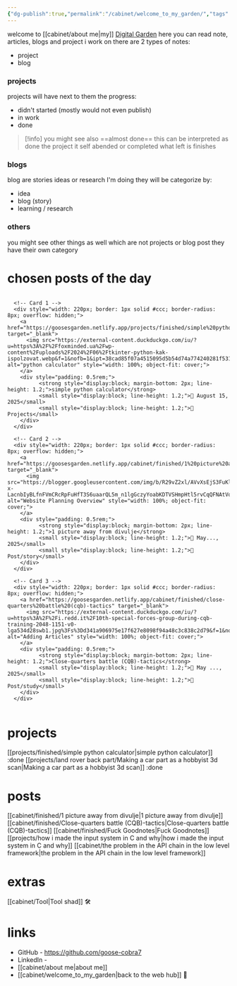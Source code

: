 ```yaml
---
{"dg-publish":true,"permalink":"/cabinet/welcome_to_my_garden/","tags":["gardenEntry"]}
---
```


welcome to [[cabinet/about me\|my]] [Digital Garden](https://goosesgarden.netlify.app)
here you can read note, articles, blogs and project i work on
there are 2 types of notes:
- project 
- blog
### projects
projects will have next to them the progress:
- didn't started (mostly would not even publish)
- in work 
- done
>[!info]
>you might see also ==almost done== this can be interpreted as done
>the project it self abended or completed what left is finishes

### blogs
blog are stories ideas or research I'm doing
they will be categorize by:
- idea
- blog (story)
- learning / research
### others
you might see other things as well which are not projects or blog post
they have their own category
# chosen posts of the day
<div style="display: flex; flex-wrap: wrap; gap: 1rem;">
	
	  <!-- Card 1 -->
	  <div style="width: 220px; border: 1px solid #ccc; border-radius: 8px; overflow: hidden;">
	    <a href="https://goosesgarden.netlify.app/projects/finished/simple%20python%20calculator" target="_blank">
	      <img src="https://external-content.duckduckgo.com/iu/?u=https%3A%2F%2Ffoxminded.ua%2Fwp-content%2Fuploads%2F2024%2F06%2Ftkinter-python-kak-ispolzovat.webp&f=1&nofb=1&ipt=38cad85f07a4515095d5b54d74a774240281f5319a36b656e45e424c5b120d7f" alt="python calculator" style="width: 100%; object-fit: cover;">
	    </a>
	    <div style="padding: 0.5rem;">
			  <strong style="display:block; margin-bottom: 2px; line-height: 1.2;">simple python calculator</strong>
			  <small style="display:block; line-height: 1.2;">📅 August 15, 2025</small>
			  <small style="display:block; line-height: 1.2;">📂 Projects</small>
		</div>
	  </div>
	
	  <!-- Card 2 -->
	  <div style="width: 220px; border: 1px solid #ccc; border-radius: 8px; overflow: hidden;">
	    <a href="https://goosesgarden.netlify.app/cabinet/finished/1%20picture%20away%20from%20divulje" target="_blank">
	      <img src="https://blogger.googleusercontent.com/img/b/R29vZ2xl/AVvXsEjS3FuKlgRNFmYBC-x-LacnbIyBLfnFVmCRcRpFuHfT3S6uaarQL5m_n1lgGczyYoabKDTVSHmpHtl5rvCqQFNAtVo0NUwM0YBZjnrWEM03NML7gYYbvBsKrMfWUiNei7IKyWfub2BReu0/s640/57163_401921500_MiG21UMD.jpg" alt="Website Planning Overview" style="width: 100%; object-fit: cover;">
	    </a>
	    <div style="padding: 0.5rem;">
			  <strong style="display:block; margin-bottom: 2px; line-height: 1.2;">1 picture away from divulje</strong>
			  <small style="display:block; line-height: 1.2;">📅 May..., 2025</small>
			  <small style="display:block; line-height: 1.2;">📂 Post/story</small>
		</div>
	  </div>
	
	  <!-- Card 3 -->
	  <div style="width: 220px; border: 1px solid #ccc; border-radius: 8px; overflow: hidden;">
	    <a href="https://goosesgarden.netlify.app/cabinet/finished/close-quarters%20battle%20(cqb)-tactics" target="_blank">
	      <img src="https://external-content.duckduckgo.com/iu/?u=https%3A%2F%2Fi.redd.it%2F10th-special-forces-group-during-cqb-training-2048-1151-v0-lga534d28swb1.jpg%3Fs%3Dd341a906975e17f627e8098f94a48c3c838c2d79&f=1&nofb=1&ipt=c36af6b50216b9569b26253d76ec9138ab5fcec577bf0832d0051f704fc7e4bf" alt="Adding Articles" style="width: 100%; object-fit: cover;">
	    </a>
	    <div style="padding: 0.5rem;">
			  <strong style="display:block; margin-bottom: 2px; line-height: 1.2;">Close-quarters battle (CQB)-tactics</strong>
			  <small style="display:block; line-height: 1.2;">📅 May ..., 2025</small>
			  <small style="display:block; line-height: 1.2;">📂 Post/study</small>
		</div>
	  </div>
</div>

# projects
[[projects/finished/simple python calculator\|simple python calculator]] :done
[[projects/land rover back part/Making a car part as a hobbyist 3d scan\|Making a car part as a hobbyist 3d scan]] :done
# posts
[[cabinet/finished/1 picture away from divulje\|1 picture away from divulje]]
[[cabinet/finished/Close-quarters battle (CQB)-tactics\|Close-quarters battle (CQB)-tactics]]
[[cabinet/finished/Fuck Goodnotes\|Fuck Goodnotes]]
[[projects/how i made the input system in C and why\|how i made the input system in C and why]]
[[cabinet/the problem in the API chain in the low level framework\|the problem in the API chain in the low level framework]]
# extras
[[cabinet/Tool\|Tool shad]] 🛠️
# links
- GitHub - https://github.com/goose-cobra7
- LinkedIn - 
- [[cabinet/about me\|about me]]
- [[cabinet/welcome_to_my_garden\|back to the web hub]] 🏡